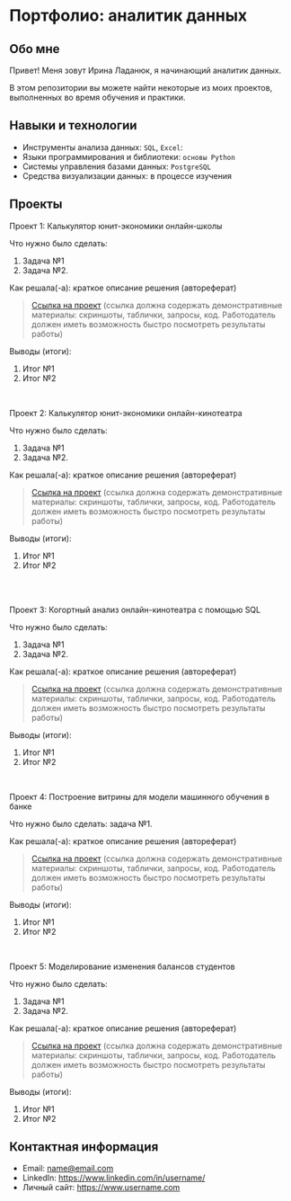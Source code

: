 # Портфолио: аналитик данных

## Обо мне 

Привет! Меня зовут Ирина Ладанюк, я начинающий аналитик данных. 

В этом репозитории вы можете найти некоторые из моих проектов, выполненных во время обучения и практики.
<br>

## Навыки и технологии
- Инструменты анализа данных: ``SQL``, ``Excel``: 
- Языки программирования и библиотеки: ``основы Python`` 
- Системы управления базами данных: ``PostgreSQL``
- Средства визуализации данных: в процессе изучения




## Проекты
<p> Проект 1: Калькулятор юнит-экономики онлайн-школы</p>
<p>Что нужно было сделать:<p>
<ol>
  <li>Задача №1</li>
  <li>Задача №2.</li>
</ol>

<p>Как решала(-а): краткое описание решения (автореферат)<p>


> <a href="https://github.com/Skyproportfolio/data-analytics-5month/blob/main/Проект%20№1.xlsx">Ссылка на проект</a>
  (ссылка должна содержать демонстративные материалы: скриншоты, таблички, запросы, код. Работодатель должен иметь возможность быстро посмотреть результаты работы)

<p>Выводы (итоги):<p>
<ol>
  <li>Итог №1</li>
  <li>Итог №2</li>
</ol>
<br> 

<p> Проект 2: Калькулятор юнит-экономики онлайн-кинотеатра</p>
<p>Что нужно было сделать:<p>
<ol>
  <li>Задача №1</li>
  <li>Задача №2.</li>
</ol>

<p>Как решала(-а): краткое описание решения (автореферат)<p>

> <a href="https://drive.google.com/drive/folders/11HcEeqniyrCMjuwHZ0GLysX0A2SEv-_x">Ссылка на проект</a>
 (ссылка должна содержать демонстративные материалы: скриншоты, таблички, запросы, код. Работодатель должен иметь возможность быстро посмотреть результаты работы)
 
<p>Выводы (итоги):<p>
<ol>
  <li>Итог №1</li>
  <li>Итог №2</li>
</ol>
<br> 

<br> 
<p> Проект 3: Когортный анализ онлайн-кинотеатра с помощью SQL</p>
<p>Что нужно было сделать:<p>
<ol>
  <li>Задача №1</li>
  <li>Задача №2.</li>
</ol>

<p>Как решала(-а): краткое описание решения (автореферат)<p>
  
> <a href="https://drive.google.com/drive/folders/1wdD-mfSeIsHWgrMLJz8Tv_ClAuP_EAOQ?usp=sharing">Ссылка на проект</a>
(ссылка должна содержать демонстративные материалы: скриншоты, таблички, запросы, код. Работодатель должен иметь возможность быстро посмотреть результаты работы)

  <p>Выводы (итоги):<p>
<ol>
  <li>Итог №1</li>
  <li>Итог №2</li>
</ol>

<br> 
<p>Проект 4: Построение витрины для модели машинного обучения в банке </p> 
<p>Что нужно было сделать: задача №1.<p>
  
<p>Как решала(-а): краткое описание решения (автореферат)<p>

> <a href="https://drive.google.com/drive/folders/1QOk5AAh6x7jK_yHgfKI2sUFYR7AWUi5u">Ссылка на проект</a>
(ссылка должна содержать демонстративные материалы: скриншоты, таблички, запросы, код. Работодатель должен иметь возможность быстро посмотреть результаты работы)
  
 <p>Выводы (итоги):<p>
<ol>
  <li>Итог №1</li>
  <li>Итог №2</li>
</ol>
<br> 


<p>Проект 5: Моделирование изменения балансов студентов</p> 
<p>Что нужно было сделать:<p>
<ol>
  <li>Задача №1</li>
  <li>Задача №2.</li>
</ol>

<p>Как решала(-а): краткое описание решения (автореферат)<p>

> <a href="https://github.com/Skyproportfolio/data-analytics-5month/blob/main/Проект%205.xlsx">Ссылка на проект</a>
(ссылка должна содержать демонстративные материалы: скриншоты, таблички, запросы, код. Работодатель должен иметь возможность быстро посмотреть результаты работы)
 
 <p>Выводы (итоги):<p>
<ol>
  <li>Итог №1</li>
  <li>Итог №2</li>
</ol>

## Контактная информация
- Email: name@email.com
- LinkedIn: https://www.linkedin.com/in/username/
- Личный сайт: https://www.username.com
